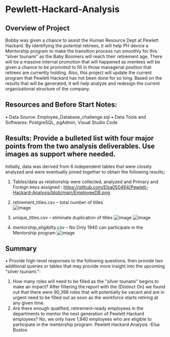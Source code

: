 # Pewlett-Hackard-Analysis
## Overview of Project
Bobby was given a chance to assist the Human Resource Dept at Pewlett Hackard. By identifying the potential retirees, it will help PH device a Mentorship program to make the transition process run smoothly for this “silver tsunami” as the Baby Boomers will reach their retirement age. There will be a massive internal promotion that will happened as mentees will be given a chance to be promoted to fill in those managerial position that retirees are currently holding. Also, this project will update the current program that Pewlett Hackard has not been done for so long. Based on the results that will be generated, it will help analyze and redesign the current organizational structure of the company. 
## Resources and Before Start Notes:
•	Data Source: Employee_Database_challenge.sql
•	Data Tools and Softwares: PostgreSQL, pgAdmin, Visual Studio Code

## Results: Provide a bulleted list with four major points from the two analysis deliverables. Use images as support where needed.
Initially, data was derived from 6 independent tables that were closely analyzed and were eventually joined together to obtain the following results;
1.	Tables/data as relationship were collected, analyzed and Primary and Foreign keys assigned : https://github.com/Elsa050464/Pewlett-Hackard-Analysis/blob/main/EmployeeDB.png

2.	retirement_titles.csv – total number of titles  
![image](https://user-images.githubusercontent.com/93121665/144823076-673011b2-3546-49bf-9166-e2ca24f0fe04.png)

3.	unique_titles.csv – eliminate duplication of titles 
 ![image](https://user-images.githubusercontent.com/93121665/144823124-a47a5cb0-fb29-4e02-9768-470092d23da0.png)
![image](https://user-images.githubusercontent.com/93121665/144823204-f19d546e-f1a7-42c3-b218-bc75595646bc.png)
4.	mentorship_eligibilty.csv – No Only 1940 can participate in the Mentorship program
 ![image](https://user-images.githubusercontent.com/93121665/144823251-b64a8cab-cbf4-465b-9290-fd8bc7a41fc4.png)


## Summary
•	Provide high-level responses to the following questions, then provide two additional queries or tables that may provide more insight into the upcoming "silver tsunami.":
1) How many roles will need to be filled as the "silver tsunami" begins to make an impact?
After filtering the report with the (Distinct On) we found out that there were 90,398 roles that will potentially be vacant and are in urgent need to be filled out as soon as the workforce starts retiring at any given time.
2) Are there enough qualified, retirement-ready employees in the departments to mentor the next generation of Pewlett Hackard employees?
No, we only have  1,940 employees who are eligible to participate in the mentorship program.
Pewlett Hackard Analysis -Elsa Bustos 
